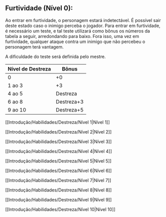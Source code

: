 ## Furtividade (Nível 0):

Ao entrar em furtividade, o personagem estará indetectável. É possível sair deste estado caso o inimigo perceba o jogador. Para entrar em furtividade, é necessário um teste, e tal teste utilizará como bônus os números da tabela a seguir, arredondando para baixo. Fora isso, uma vez em furtividade, qualquer ataque contra um inimigo que não percebeu o personagem terá vantagem.

A dificuldade do teste será definida pelo mestre.

|Nível de Destreza|Bônus|
|---|---|
|0|+0|
|1 ao 3|+3|
|4 ao 5|Destreza|
|6 ao 8|Destreza+3|
|9 ao 10|Destreza+5|

[[Introdução/Habilidades/Destreza/Nível 1|Nível 1]]

[[Introdução/Habilidades/Destreza/Nível 2|Nível 2]]

[[Introdução/Habilidades/Destreza/Nível 3|Nível 3]]

[[Introdução/Habilidades/Destreza/Nível 4|Nível 4]]

[[Introdução/Habilidades/Destreza/Nível 5|Nível 5]]

[[Introdução/Habilidades/Destreza/Nível 6|Nível 6]]

[[Introdução/Habilidades/Destreza/Nível 7|Nível 7]]

[[Introdução/Habilidades/Destreza/Nível 8|Nível 8]]

[[Introdução/Habilidades/Destreza/Nível 9|Nível 9]]

[[Introdução/Habilidades/Destreza/Nível 10|Nível 10]]